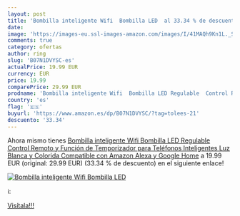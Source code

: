 ```yaml
---
layout: post
title: 'Bombilla inteligente Wifi  Bombilla LED  al 33.34 % de descuento'
date: 
image: 'https://images-eu.ssl-images-amazon.com/images/I/41MAQh9Kn1L._SL200_.jpg'
comments: true
category: ofertas
author: ring
slug: 'B07N1DVYSC-es'
actualPrice: 19.99 EUR
currency: EUR
price: 19.99
comparePrice: 29.99 EUR
prodname: 'Bombilla inteligente Wifi  Bombilla LED Regulable  Control Remoto y Función de Temporizador para Teléfonos Inteligentes  Luz Blanca y Colorida  Compatible con Amazon Alexa y Google Home'
country: 'es'
flag: '🇪🇸'
buyurl: 'https://www.amazon.es/dp/B07N1DVYSC/?tag=tolees-21'
descuento: '33.34'
---
```


Ahora mismo tienes [Bombilla inteligente Wifi  Bombilla LED Regulable  Control Remoto y Función de Temporizador para Teléfonos Inteligentes  Luz Blanca y Colorida  Compatible con Amazon Alexa y Google Home](https://www.amazon.es/dp/B07N1DVYSC/?tag=tolees-21) a 19.99 EUR (original: 29.99 EUR) (33.34 %  de descuento) en el siguiente enlace!

[![Bombilla inteligente Wifi  Bombilla LED ](https://images-eu.ssl-images-amazon.com/images/I/41MAQh9Kn1L._SL200_.jpg)](https://www.amazon.es/dp/B07N1DVYSC/?tag=tolees-21)

ℹ️:


[Visítala!!!](https://www.amazon.es/dp/B07N1DVYSC/?tag=tolees-21)
